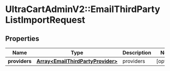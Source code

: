 # UltraCartAdminV2::EmailThirdPartyListImportRequest

## Properties
Name | Type | Description | Notes
------------ | ------------- | ------------- | -------------
**providers** | [**Array&lt;EmailThirdPartyProvider&gt;**](EmailThirdPartyProvider.md) | providers | [optional] 



